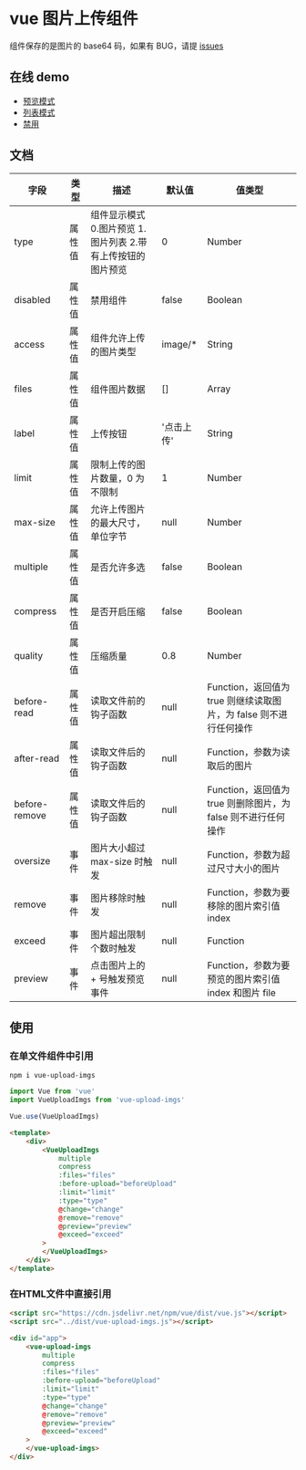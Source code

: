 # vue 图片上传组件
组件保存的是图片的 base64 码，如果有 BUG，请提 [issues](https://github.com/woai3c/vue-upload-imgs/issues)

## 在线 demo
* [预览模式](http://jsrun.net/HMfKp/edit)
* [列表模式](http://jsrun.net/5MfKp/edit)
* [禁用](http://jsrun.net/DMfKp/edit)

## 文档
|字段|类型|描述|默认值|值类型|
|-|-|-|-|-|
|type|属性值|组件显示模式 0.图片预览 1.图片列表 2.带有上传按钮的图片预览|0|Number|
|disabled|属性值|禁用组件|false|Boolean|
|access|属性值|组件允许上传的图片类型|image/*|String|
|files|属性值|组件图片数据|[]|Array|
|label|属性值|上传按钮|'点击上传'|String|
|limit|属性值|限制上传的图片数量，0 为不限制|1|Number|
|max-size|属性值|允许上传图片的最大尺寸，单位字节|null|Number|
|multiple|属性值|是否允许多选|false|Boolean|
|compress|属性值|是否开启压缩|false|Boolean|
|quality|属性值|压缩质量|0.8|Number|
|before-read|属性值|读取文件前的钩子函数|null|Function，返回值为 true 则继续读取图片，为 false 则不进行任何操作|
|after-read|属性值|读取文件后的钩子函数|null|Function，参数为读取后的图片|
|before-remove|属性值|读取文件后的钩子函数|null|Function，返回值为 true 则删除图片，为 false 则不进行任何操作|
|oversize|事件|图片大小超过 max-size 时触发|null|Function，参数为超过尺寸大小的图片|
|remove|事件|图片移除时触发|null|Function，参数为要移除的图片索引值 index|
|exceed|事件|图片超出限制个数时触发|null|Function|
|preview|事件|点击图片上的 + 号触发预览事件|null|Function，参数为要预览的图片索引值 index 和图片 file|

## 使用
### 在单文件组件中引用
```
npm i vue-upload-imgs
```

```js
import Vue from 'vue'
import VueUploadImgs from 'vue-upload-imgs'

Vue.use(VueUploadImgs)
```
```html
<template>
    <div>
        <VueUploadImgs 
            multiple
            compress
            :files="files"
            :before-upload="beforeUpload"
            :limit="limit"
            :type="type"
            @change="change"
            @remove="remove"
            @preview="preview"
            @exceed="exceed"
        >
        </VueUploadImgs>
    </div>
</template>
```

### 在HTML文件中直接引用

```html
<script src="https://cdn.jsdelivr.net/npm/vue/dist/vue.js"></script>
<script src="../dist/vue-upload-imgs.js"></script>
```

```html
<div id="app">
    <vue-upload-imgs 
        multiple
        compress
        :files="files"
        :before-upload="beforeUpload"
        :limit="limit"
        :type="type"
        @change="change"
        @remove="remove"
        @preview="preview"
        @exceed="exceed"
    >
    </vue-upload-imgs>
</div>
```

